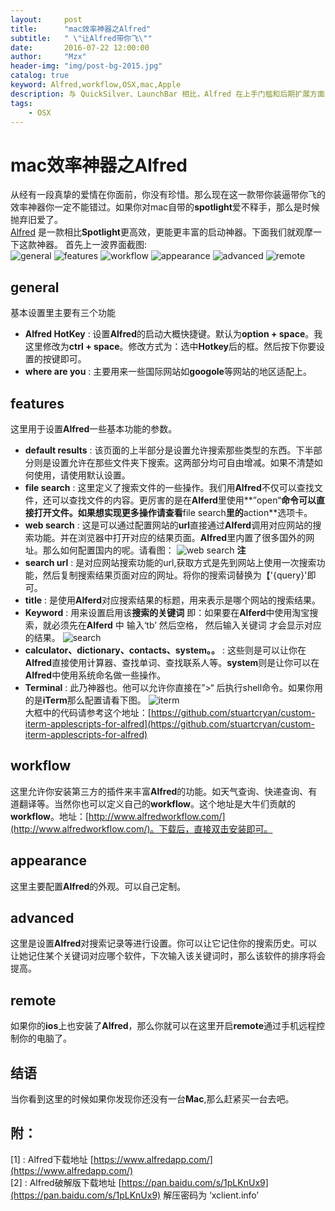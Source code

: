 ```yaml
---
layout:     post
title:      "mac效率神器之Alfred"
subtitle:   " \"让Alfred带你飞\""
date:       2016-07-22 12:00:00
author:     "Mzx"
header-img: "img/post-bg-2015.jpg"
catalog: true
keyword: Alfred,workflow,OSX,mac,Apple
description: 与 QuickSilver、LaunchBar 相比，Alfred 在上手门槛和后期扩展方面，都更加便捷和低成本，所以对于一般消费者，Alfred 可能是更好的选择。不过本文看似基础，但即使读者已使用 Alfred 多时，我也敢说：看完本文，你仍能或多或少了解到一些「新鲜玩意儿」。
tags:
    - OSX
---
```



# mac效率神器之Alfred  
从经有一段真挚的爱情在你面前，你没有珍惜。那么现在这一款带你装逼带你飞的效率神器你一定不能错过。如果你对mac自带的**spotlight**爱不释手，那么是时候抛弃旧爱了。  
[Alfred](https://www.alfredapp.com/) 是一款相比**Spotlight**更高效，更能更丰富的启动神器。下面我们就观摩一下这款神器。
首先上一波界面截图:  
![general](http://7xwfcm.com2.z0.glb.qiniucdn.com/img/alfred_img_1.png)
![features](http://7xwfcm.com2.z0.glb.qiniucdn.com/img/alfred_img_2.png)
![workflow](http://7xwfcm.com2.z0.glb.qiniucdn.com/img/alfred_img_3.png)
![appearance](http://7xwfcm.com2.z0.glb.qiniucdn.com/img/alfred_img_4.png)
![advanced](http://7xwfcm.com2.z0.glb.qiniucdn.com/img/alfred_img_5.png)
![remote](http://7xwfcm.com2.z0.glb.qiniucdn.com/img/alfred_img_6.png) 

## **general**

基本设置里主要有三个功能  

* **Alfred HotKey** : 设置**Alfred**的启动大概快捷键。默认为**option + space**。我这里修改为**ctrl + space**。修改方式为：选中**Hotkey**后的框。然后按下你要设置的按键即可。
* **where are you** : 主要用来一些国际网站如**googole**等网站的地区适配上。

## **features**  

这里用于设置**Alfred**一些基本功能的参数。  

* **default results** : 该页面的上半部分是设置允许搜索那些类型的东西。下半部分则是设置允许在那些文件夹下搜索。这两部分均可自由增减。如果不清楚如何使用，请使用默认设置。
* **file search** : 这里定义了搜索文件的一些操作。我们用**Alfred**不仅可以查找文件，还可以查找文件的内容。更厉害的是在**Alferd**里使用**”open“**命令可以直接打开文件。如果想实现更多操作请查看**file search**里的**action**选项卡。
* **web search** : 这是可以通过配置网站的**url**直接通过**Alferd**调用对应网站的搜索功能。并在浏览器中打开对应的结果页面。**Alfred**里内置了很多国外的网址。那么如何配置国内的呢。请看图：
![web search](http://7xwfcm.com2.z0.glb.qiniucdn.com/alfred_img_7.jpg)
**注**  
 * **search url** : 是对应网站搜索功能的url,获取方式是先到网站上使用一次搜索功能，然后复制搜索结果页面对应的网址。将你的搜索词替换为【'{query}'即可。
 * **title** : 是使用**Alferd**对应搜索结果的标题，用来表示是哪个网站的搜索结果。
 * **Keyword** : 用来设置启用该**搜索的关键词** 即：如果要在**Alferd**中使用淘宝搜索，就必须先在**Alferd** 中 输入‘tb’ 然后空格， 然后输入关键词 才会显示对应的结果。
 ![search](http://7xwfcm.com2.z0.glb.qiniucdn.com/img/alfred_img_8.jpg)
* **calculator、dictionary、contacts、system。。** : 这些则是可以让你在**Alfred**直接使用计算器、查找单词、查找联系人等。**system**则是让你可以在**Alfred**中使用系统命名做一些操作。
* **Terminal** : 此乃神器也。他可以允许你直接在”>“ 后执行shell命令。如果你用的是**iTerm**那么配置请看下图。
![iterm](http://7xwfcm.com2.z0.glb.qiniucdn.com/img/alfred_img_9.jpg)  
大框中的代码请参考这个地址：[https://github.com/stuartcryan/custom-iterm-applescripts-for-alfred](https://github.com/stuartcryan/custom-iterm-applescripts-for-alfred)

##  **workflow**  
这里允许你安装第三方的插件来丰富**Alfred**的功能。如天气查询、快递查询、有道翻译等。当然你也可以定义自己的**workflow**。这个地址是大牛们贡献的**workflow**。地址：[http://www.alfredworkflow.com/](http://www.alfredworkflow.com/)。下载后，直接双击安装即可。
  
##  **appearance**  
这里主要配置**Alfred**的外观。可以自己定制。  

##  **advanced**   
这里是设置**Alfred**对搜索记录等进行设置。你可以让它记住你的搜索历史。可以让她记住某个关键词对应哪个软件，下次输入该关键词时，那么该软件的排序将会提高。   

##  **remote**    
如果你的**ios**上也安装了**Alfred**，那么你就可以在这里开启**remote**通过手机远程控制你的电脑了。

## 结语
当你看到这里的时候如果你发现你还没有一台**Mac**,那么赶紧买一台去吧。  

## 附：
[1] : Alfred下载地址 [https://www.alfredapp.com/](https://www.alfredapp.com/)  
[2] : Alfred破解版下载地址 [https://pan.baidu.com/s/1pLKnUx9](https://pan.baidu.com/s/1pLKnUx9)
解压密码为 ‘xclient.info’
